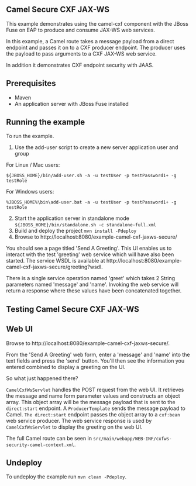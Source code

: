 Camel Secure CXF JAX-WS
------------------------

This example demonstrates using the camel-cxf component with the JBoss Fuse on EAP to produce and consume JAX-WS web services.

In this example, a Camel route takes a message payload from a direct endpoint and passes it on to a CXF producer endpoint. The producer uses the payload
to pass arguments to a CXF JAX-WS web service.

In addition it demonstrates CXF endpoint security with JAAS.

Prerequisites
-------------

* Maven
* An application server with JBoss Fuse installed

Running the example
-------------------

To run the example.
1. Use the add-user script to create a new server application user and group

For Linux / Mac users:

    ${JBOSS_HOME}/bin/add-user.sh -a -u testUser -p testPassword1+ -g testRole

For Windows users:

    %JBOSS_HOME%\bin\add-user.bat -a -u testUser -p testPassword1+ -g testRole

2. Start the application server in standalone mode `${JBOSS_HOME}/bin/standalone.sh -c standalone-full.xml`
3. Build and deploy the project `mvn install -Pdeploy`
4. Browse to http://localhost:8080/example-camel-cxf-jaxws-secure/

You should see a page titled 'Send A Greeting'. This UI enables us to interact with the test 'greeting' web service which will have also been
started. The service WSDL is available at http://localhost:8080/example-camel-cxf-jaxws-secure/greeting?wsdl.

There is a single service operation named 'greet' which takes 2 String parameters named 'message' and 'name'. Invoking the web service will return
a response where these values have been concatenated together.

Testing Camel Secure CXF JAX-WS
-------------------------------

Web UI
------

Browse to http://localhost:8080/example-camel-cxf-jaxws-secure/.

From the 'Send A Greeting' web form, enter a 'message' and 'name' into the text fields and press the 'send' button. You'll then
see the information you entered combined to display a greeting on the UI.

So what just happened there?

`CamelCxfWsServlet` handles the POST request from the web UI. It retrieves the message and name form parameter values and constructs an
object array. This object array will be the message payload that is sent to the `direct:start` endpoint. A `ProducerTemplate`
sends the message payload to Camel. `The direct:start` endpoint passes the object array to a `cxf:bean` web service producer.
The web service response is used by `CamelCxfWsServlet` to display the greeting on the web UI.

The full Camel route can be seen in `src/main/webapp/WEB-INF/cxfws-security-camel-context.xml`.

## Undeploy

To undeploy the example run `mvn clean -Pdeploy`.

